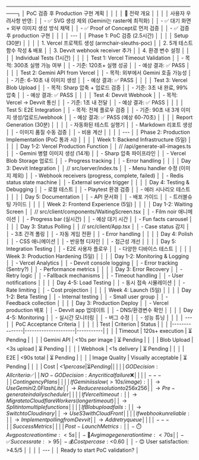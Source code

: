 ─────────────────────────────────────────────────────╮
     │ PoC 검증 후 Production 구현 계획                     │
     │                                                      │
     │ 🎯 전략 개요                                         │
     │                                                      │
     │ 사용자 우려사항 반영:                                │
     │ - ✅ SVG 생성 제외 (Gemini는 raster에 최적화)         │
     │ - ✅ 대기 화면 + 외부 이미지 생성 방식 채택           │
     │ - ✅ Proof of Concept로 먼저 검증                     │
     │ - ✅ 검증 후 production 구현                          │
     │                                                      │
     │ ---                                                  │
     │ Phase 1: PoC 검증 (2.5시간)                          │
     │                                                      │
     │ Setup (30분)                                         │
     │                                                      │
     │ 1. Vercel 프로젝트 생성 (armchair-sleuths-poc)       │
     │ 2. 5개 테스트 함수 작성 & 배포                       │
     │ 3. Devvit webhook receiver 추가                      │
     │ 4. 환경 변수 설정                                    │
     │                                                      │
     │ Individual Tests (1시간)                             │
     │                                                      │
     │ Test 1: Vercel Timeout Validation                    │
     │ - 목적: 300초 실행 가능 여부                         │
     │ - 기준: 120초+ 실행 성공                             │
     │ - 예상 결과: ✅ PASS                                  │
     │                                                      │
     │ Test 2: Gemini API from Vercel                       │
     │ - 목적: 외부에서 Gemini 호출 가능성                  │
     │ - 기준: 6-10초 내 이미지 생성                        │
     │ - 예상 결과: ✅ PASS                                  │
     │                                                      │
     │ Test 3: Vercel Blob Upload                           │
     │ - 목적: Sharp 압축 + 업로드 검증                     │
     │ - 기준: 3초 내 완료, 99% 압축                        │
     │ - 예상 결과: ✅ PASS                                  │
     │                                                      │
     │ Test 4: Devvit Webhook                               │
     │ - 목적: Vercel → Devvit 통신                         │
     │ - 기준: 1초 내 전달                                  │
     │ - 예상 결과: ✅ PASS                                  │
     │                                                      │
     │ Test 5: E2E Integration                              │
     │ - 목적: 전체 플로우 검증                             │
     │ - 기준: 90초 내 3개 이미지 생성/업로드/webhook       │
     │ - 예상 결과: ✅ PASS (예상 60-70초)                   │
     │                                                      │
     │ Report Generation (30분)                             │
     │                                                      │
     │ - 자동화된 테스트 실행기                             │
     │ - Markdown 리포트 생성                               │
     │ - 이미지 품질 수동 검증                              │
     │ - 비용 계산                                          │
     │                                                      │
     │ ---                                                  │
     │ Phase 2: Production Implementation (PoC 통과 시)     │
     │                                                      │
     │ Week 1: Backend Infrastructure (5일)                 │
     │                                                      │
     │ Day 1-2: Vercel Production Function                  │
     │ // /api/generate-all-images.ts                       │
     │ - Gemini 병렬 이미지 생성 (14개)                     │
     │ - Sharp 압축 파이프라인                              │
     │ - Vercel Blob Storage 업로드                         │
     │ - Progress tracking                                  │
     │ - Error handling                                     │
     │                                                      │
     │ Day 3: Devvit Integration                            │
     │ // src/server/index.ts                               │
     │ - Menu handler 수정 (이미지 제외)                    │
     │ - Webhook receivers (progress, complete, failed)     │
     │ - Redis status state machine                         │
     │ - External service trigger                           │
     │                                                      │
     │ Day 4: Testing & Debugging                           │
     │ - 로컬 테스트                                        │
     │ - Playtest 환경 검증                                 │
     │ - 에러 시나리오 테스트                               │
     │                                                      │
     │ Day 5: Documentation                                 │
     │ - API 문서화                                         │
     │ - 배포 가이드                                        │
     │ - 트러블슈팅 가이드                                  │
     │                                                      │
     │ Week 2: Frontend Experience (5일)                    │
     │                                                      │
     │ Day 1-2: Waiting Screen                              │
     │ // src/client/components/WaitingScreen.tsx           │
     │ - Film noir 애니메이션                               │
     │ - Progress bar (실시간)                              │
     │ - 예상 대기 시간                                     │
     │ - Fun facts carousel                                 │
     │                                                      │
     │ Day 3: Status Polling                                │
     │ // src/client/App.tsx                                │
     │ - Case status 감지                                   │
     │ - 3초 간격 폴링                                      │
     │ - 자동 게임 전환                                     │
     │ - Error handling                                     │
     │                                                      │
     │ Day 4: Polish                                        │
     │ - CSS 애니메이션                                     │
     │ - 반응형 디자인                                      │
     │ - 접근성 개선                                        │
     │                                                      │
     │ Day 5: Integration Testing                           │
     │ - E2E 사용자 플로우                                  │
     │ - 다양한 디바이스 테스트                             │
     │                                                      │
     │ Week 3: Production Hardening (5일)                   │
     │                                                      │
     │ Day 1-2: Monitoring & Logging                        │
     │ - Vercel Analytics                                   │
     │ - Devvit console logging                             │
     │ - Error tracking (Sentry?)                           │
     │ - Performance metrics                                │
     │                                                      │
     │ Day 3: Error Recovery                                │
     │ - Retry logic                                        │
     │ - Fallback mechanisms                                │
     │ - Timeout handling                                   │
     │ - User notifications                                 │
     │                                                      │
     │ Day 4-5: Load Testing                                │
     │ - 동시 접속 시뮬레이션                               │
     │ - Rate limiting                                      │
     │ - Cost projection                                    │
     │                                                      │
     │ Week 4: Launch (5일)                                 │
     │                                                      │
     │ Day 1-2: Beta Testing                                │
     │ - Internal testing                                   │
     │ - Small user group                                   │
     │ - Feedback collection                                │
     │                                                      │
     │ Day 3: Production Deploy                             │
     │ - Vercel production 배포                             │
     │ - Devvit app 업데이트                                │
     │ - DNS/환경변수 확인                                  │
     │                                                      │
     │ Day 4-5: Monitoring                                  │
     │ - 실시간 모니터링                                    │
     │ - 버그 수정                                          │
     │ - 성능 튜닝                                          │
     │                                                      │
     │ ---                                                  │
     │ PoC Acceptance Criteria                              │
     │                                                      │
     │ | Test          | Criterion           | Status    |  │
     │ |---------------|---------------------|-----------|  │
     │ | Timeout       | 120s+ execution     | ⏳ Pending |  │
     │ | Gemini API    | <10s per image      | ⏳ Pending |  │
     │ | Blob Upload   | <3s upload          | ⏳ Pending |  │
     │ | Webhook       | <1s delivery        | ⏳ Pending |  │
     │ | E2E           | <90s total          | ⏳ Pending |  │
     │ | Image Quality | Visually acceptable | ⏳ Pending |  │
     │ | Cost          | <$1 per case        | ⏳ Pending |  │
     │                                                      │
     │ GO Decision: All criteria ✅                          │
     │ NO-GO Decision: Any critical failure ❌               │
     │                                                      │
     │ ---                                                  │
     │ Contingency Plans                                    │
     │                                                      │
     │ If Gemini is slow (>10s/image):                      │
     │ → Use Gemini 2.0 Flash Lite                          │
     │ → Reduce resolution to 256x256                       │
     │ → Pre-generate in daily scheduler                    │
     │                                                      │
     │ If Vercel timeout:                                   │
     │ → Migrate to Cloudflare Workers (longer timeout)     │
     │ → Split into multiple functions                      │
     │                                                      │
     │ If Blob upload fails:                                │
     │ → Switch to Cloudinary                               │
     │ → Use S3 with CloudFront                             │
     │                                                      │
     │ If webhook unreliable:                               │
     │ → Implement polling from Devvit                      │
     │ → Add retry queue                                    │
     │                                                      │
     │ ---                                                  │
     │ Success Metrics                                      │
     │                                                      │
     │ Post-Launch Metrics:                                 │
     │ - ⏱️ Avg post creation time: <5s                     │
     │ - 🎨 Avg image generation time: <70s                 │
     │ - ✅ Success rate: >95%                               │
     │ - 💰 Cost per case: <$0.60                           │
     │ - 😊 User satisfaction: >4.5/5                       │
     │                                                      │
     │ ---                                                  │
     │ Ready to start PoC validation?                       │